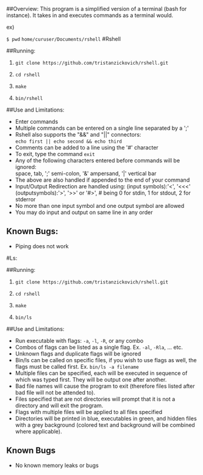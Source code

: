 ##Overview:
This program is a simplified version of a terminal (bash for instance).
It takes in and executes commands as a terminal would.

ex)

``$ pwd``
``home/curuser/Documents/rshell``
#Rshell

##Running:
1) ``git clone https://github.com/tristanzickovich/rshell.git``

2) ``cd rshell``

3) ``make``

4) ``bin/rshell``


##Use and Limitations:
* Enter commands
* Multiple commands can be entered on a single line separated by a ';'
* Rshell also supports the "&&" and "||" connectors:<br />
`echo first || echo second && echo third`
* Comments can be added to a line using the '#' character
* To exit, type the command `exit`
* Any of the following characters entered before commands will be ignored:<br />
space, tab, ';' semi-colon, '&' ampersand, '|' vertical bar
* The above are also handled if appended to the end of your command
* Input/Output Redirection are handled using: (input symbols):'<', '<<<'
	(outputsymbols):'>', '>>' or '#>', # being 0 for stdin, 1 for stdout, 2 for stderror
* No more than one input symbol and one output symbol are allowed
* You may do input and output on same line in any order

## Known Bugs:
* Piping does not work 

#Ls:

##Running:
1) ``git clone https://github.com/tristanzickovich/rshell.git``

2) ``cd rshell``

3) ``make``

4) ``bin/ls``


##Use and Limitations:
* Run executable with flags: `-a`, `-l`, `-R`, or any combo
* Combos of flags can be listed as a single flag. Ex. `-al`, `-Rla`, ... etc.
* Unknown flags and duplicate flags will be ignored
* Bin/ls can be called on specific files, if you wish to use flags as well, 
	the flags must be called first. Ex. `bin/ls -a filename`
* Multiple files can be specified, each will be executed in sequence of which was typed first.
	They will be output one after another. 
* Bad file names will cause the program to exit (therefore files listed after bad file will not be attended to). 
* Files specified that are not directories will prompt that it is not a directory and will exit the program.
* Flags with multiple files will be applied to all files specified
* Directories will be printed in blue, executables in green,
	and hidden files with a grey background (colored text and background
	will be combined where applicable).

## Known Bugs
* No known memory leaks or bugs
